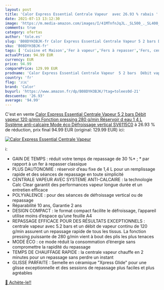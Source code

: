 ```yaml
---
layout: post
title: 'Calor Express Essential Centrale Vapeur  avec 26.93 % rabais '
date: 2021-07-13 13:12:30
image: 'https://m.media-amazon.com/images/I/41MTnfnJqJL._SL500_._SL400_.jpg'
comments: true
category: ofertas
author: 'tole.es'
slug: 'B08DYH3BJK-fr Calor Express Essential Centrale Vapeur 5 2 bars Débit...'
sku: 'B08DYH3BJK-fr'
tags: [ 'Cuisine et Maison','Fer à vapeur','Fers à repasser','Fers, centrales vapeur et accessoires','calor', ]
actualPrice: 94.99 EUR
currency: EUR
price: 94.99
comparePrice: 129.99 EUR
prodname: 'Calor Express Essential Centrale Vapeur  5 2 bars  Débit vapeur 120 g/min  Fonction pressing 280 g/min  Réservoir d eau 1 4 L  Système anti-calcaire  Mode éco  Défroissage vertical SV6115C0'
country: 'fr'
flag: '🇫🇷'
brand: 'Calor'
buyurl: 'https://www.amazon.fr/dp/B08DYH3BJK/?tag=tolees0d-21'
descuento: '26.93'
average: '94.99'
---
```


C'est en vente [Calor Express Essential Centrale Vapeur  5 2 bars  Débit vapeur 120 g/min  Fonction pressing 280 g/min  Réservoir d eau 1 4 L  Système anti-calcaire  Mode éco  Défroissage vertical SV6115C0](https://www.amazon.fr/dp/B08DYH3BJK/?tag=tolees0d-21)  à  26.93 % de réduction, prix final  94.99 EUR (original: 129.99 EUR) ici:

[![Calor Express Essential Centrale Vapeur ](https://m.media-amazon.com/images/I/41MTnfnJqJL._SL500_._SL400_.jpg)](https://www.amazon.fr/dp/B08DYH3BJK/?tag=tolees0d-21)

ℹ️:

- GAIN DE TEMPS : réduit votre temps de repassage de 30 %* ; * par rapport à un fer à repasser classique
- PLUS DAUTONOMIE : réservoir d’eau fixe de 1,4 L pour un remplissage rapide et des séances de repassage en toute simplicité
- CENTRALE VAPEUR AVEC SYSTEME ANTI-CALCAIRE : la technologie Calc Clear garantit des performances vapeur longue durée et un entretien efficace
- POLYVALENCE : pour des séances de défroissage vertical ou de repassage
- Réparabilité 10 ans, Garantie 2 ans
- DESIGN COMPACT : le format compact facilite le défroissage, l’appareil utilise moins d’espace qu’une feuille A4
- REPASSAGE EFFICACE POUR DES RÉSULTATS EXCEPTIONNELS : centrale vapeur avec 5.2 bars et un débit de vapeur continu de 120 g/min assurent un repassage rapide de tous les tissus. La fonction pressing puissante de 280 g/min vient à bout des plis les plus tenaces
- MODE ÉCO : ce mode réduit la consommation d’énergie sans compromettre la rapidité du repassage
- TEMPS DE CHAUFFAGE RAPIDE : la centrale vapeur chauffe en 2 minutes pour un repassage sans perdre un instant
- GLISSE PARFAITE : Semelle en céramique "Xpress Glide" pour une glisse exceptionnelle et des sessions de repassage plus faciles et plus agréables

[🛒 Achète-le!!](https://www.amazon.fr/dp/B08DYH3BJK/?tag=tolees0d-21)
